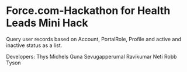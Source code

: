 Force.com-Hackathon for Health Leads Mini Hack
==============================================

Query user records based on Account, PortalRole, Profile and active and inactive status as a list.

  Developers:
    Thys Michels
    Guna Sevugapperumal
    Ravikumar Neti
    Robb Tyson


